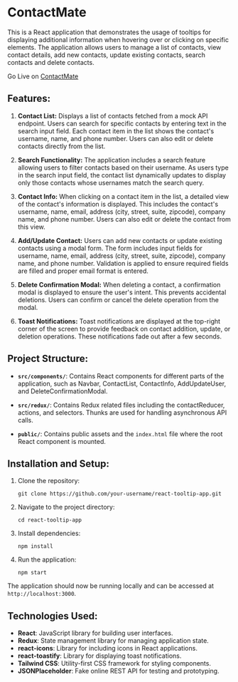 # ContactMate

This is a React application that demonstrates the usage of tooltips for displaying additional information when hovering over or clicking on specific elements. The application allows users to manage a list of contacts, view contact details, add new contacts, update existing contacts, search contacts and delete contacts. 

Go Live on [ContactMate]()

## Features:

1. **Contact List:** Displays a list of contacts fetched from a mock API endpoint. Users can search for specific contacts by entering text in the search input field. Each contact item in the list shows the contact's username, name, and phone number. Users can also edit or delete contacts directly from the list.

2. **Search Functionality:** The application includes a search feature allowing users to filter contacts based on their username. As users type in the search input field, the contact list dynamically updates to display only those contacts whose usernames match the search query.

3. **Contact Info:** When clicking on a contact item in the list, a detailed view of the contact's information is displayed. This includes the contact's username, name, email, address (city, street, suite, zipcode), company name, and phone number. Users can also edit or delete the contact from this view.

4. **Add/Update Contact:** Users can add new contacts or update existing contacts using a modal form. The form includes input fields for username, name, email, address (city, street, suite, zipcode), company name, and phone number. Validation is applied to ensure required fields are filled and proper email format is entered.

5. **Delete Confirmation Modal:** When deleting a contact, a confirmation modal is displayed to ensure the user's intent. This prevents accidental deletions. Users can confirm or cancel the delete operation from the modal.

6. **Toast Notifications:** Toast notifications are displayed at the top-right corner of the screen to provide feedback on contact addition, update, or deletion operations. These notifications fade out after a few seconds.

## Project Structure:

- **`src/components/`**: Contains React components for different parts of the application, such as Navbar, ContactList, ContactInfo, AddUpdateUser, and DeleteConfirmationModal.

- **`src/redux/`**: Contains Redux related files including the contactReducer, actions, and selectors. Thunks are used for handling asynchronous API calls.

- **`public/`**: Contains public assets and the `index.html` file where the root React component is mounted.

## Installation and Setup:

1. Clone the repository:
   ```
   git clone https://github.com/your-username/react-tooltip-app.git
   ```

2. Navigate to the project directory:
   ```
   cd react-tooltip-app
   ```

3. Install dependencies:
   ```
   npm install
   ```

4. Run the application:
   ```
   npm start
   ```

The application should now be running locally and can be accessed at `http://localhost:3000`.

## Technologies Used:

- **React**: JavaScript library for building user interfaces.
- **Redux**: State management library for managing application state.
- **react-icons**: Library for including icons in React applications.
- **react-toastify**: Library for displaying toast notifications.
- **Tailwind CSS**: Utility-first CSS framework for styling components.
- **JSONPlaceholder**: Fake online REST API for testing and prototyping.
